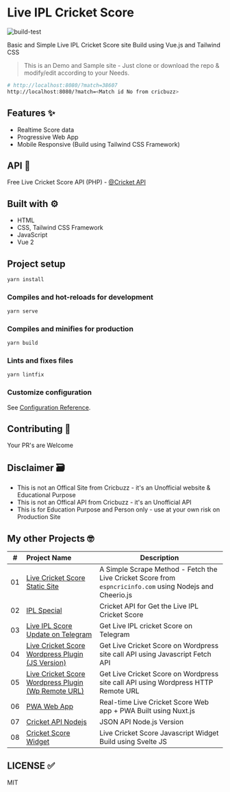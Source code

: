 # Live IPL Cricket Score

![build-test](https://github.com/mskian/vue-ipl-score/workflows/build-test/badge.svg)  

Basic and Simple Live IPL Cricket Score site Build using Vue.js and Tailwind CSS

> This is an Demo and Sample site - Just clone or download the repo & modify/edit according to your Needs.

```sh
# http://localhost:8080/?match=38607
http://localhost:8080/?match=<Match id No from cricbuzz>
```

## Features ✨

- Realtime Score data
- Progressive Web App
- Mobile Responsive (Build using Tailwind CSS Framework)

## API 🍘

Free Live Cricket Score API (PHP) - [@Cricket API](https://github.com/mskian/cricket-api)

## Built with ⚙

- HTML
- CSS, Tailwind CSS Framework
- JavaScript
- Vue 2

## Project setup

```sh
yarn install
```

### Compiles and hot-reloads for development

```sh
yarn serve
```

### Compiles and minifies for production

```sh
yarn build
```

### Lints and fixes files

```sh
yarn lintfix
```

### Customize configuration

See [Configuration Reference](https://cli.vuejs.org/config/).

## Contributing 🙌

Your PR's are Welcome

## Disclaimer 🗃

- This is not an Offical Site from Cricbuzz - it's an Unofficial website & Educational Purpose
- This is not an Offical API from Cricbuzz - it's an Unofficial API
- This is for Education Purpose and Person only - use at your own risk on Production Site

## My other Projects 🤓

| # | Project Name | Description |
|---|:------|-------------|
| 01 | [Live Cricket Score Static Site](https://github.com/mskian/livescore) | A Simple Scrape Method - Fetch the Live Cricket Score from `espncricinfo.com` using Nodejs and Cheerio.js |
| 02 | [IPL Special](https://github.com/mskian/iplscore) | Cricket API for Get the Live IPL Cricket Score |
| 03 | [Live IPL Score Update on Telegram](https://github.com/mskian/score-update) | Get Live IPL cricket Score on Telegram  |
| 04 | [Live Cricket Score Wordpress Plugin (JS Version)](https://github.com/mskian/hello-cricket) | Get Live Cricket Score on Wordpress site call API using Javascript Fetch API |
| 05 | [Live Cricket Score Wordpress Plugin (Wp Remote URL)](https://github.com/mskian/san-cricket) | Get Live Cricket Score on Wordpress site call API using Wordpress HTTP Remote URL |  
| 06 | [PWA Web App](https://github.com/mskian/vue-cricket) | Real-time Live Cricket Score Web app + PWA Built using Nuxt.js |  
| 07 | [Cricket API Nodejs](https://github.com/mskian/cricket-api-nodejs) | JSON API Node.js Version |  
| 08 | [Cricket Score Widget](https://github.com/mskian/cricket-score-widget) | Live Cricket Score Javascript Widget Build using Svelte JS |

## LICENSE ✅

MIT
